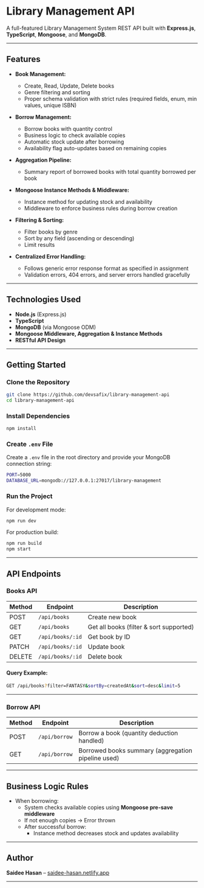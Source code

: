 # Library Management API

A full-featured Library Management System REST API built with **Express.js**, **TypeScript**, **Mongoose**, and **MongoDB**.

---

## Features

- **Book Management:**
  - Create, Read, Update, Delete books
  - Genre filtering and sorting
  - Proper schema validation with strict rules (required fields, enum, min values, unique ISBN)

- **Borrow Management:**
  - Borrow books with quantity control
  - Business logic to check available copies
  - Automatic stock update after borrowing
  - Availability flag auto-updates based on remaining copies

- **Aggregation Pipeline:**
  - Summary report of borrowed books with total quantity borrowed per book

- **Mongoose Instance Methods & Middleware:**
  - Instance method for updating stock and availability
  - Middleware to enforce business rules during borrow creation

- **Filtering & Sorting:**
  - Filter books by genre
  - Sort by any field (ascending or descending)
  - Limit results

- **Centralized Error Handling:**
  - Follows generic error response format as specified in assignment
  - Validation errors, 404 errors, and server errors handled gracefully

---

## Technologies Used

- **Node.js** (Express.js)
- **TypeScript**
- **MongoDB** (via Mongoose ODM)
- **Mongoose Middleware, Aggregation & Instance Methods**
- **RESTful API Design**

---

## Getting Started

### Clone the Repository

```bash
git clone https://github.com/devsafix/library-management-api
cd library-management-api
````

### Install Dependencies

```bash
npm install
```

### Create `.env` File

Create a `.env` file in the root directory and provide your MongoDB connection string:

```bash
PORT=5000
DATABASE_URL=mongodb://127.0.0.1:27017/library-management
```

### Run the Project

For development mode:

```bash
npm run dev
```

For production build:

```bash
npm run build
npm start
```

---

## API Endpoints

### Books API

| Method | Endpoint         | Description                             |
| ------ | ---------------- | --------------------------------------- |
| POST   | `/api/books`     | Create new book                         |
| GET    | `/api/books`     | Get all books (filter & sort supported) |
| GET    | `/api/books/:id` | Get book by ID                          |
| PATCH  | `/api/books/:id` | Update book                             |
| DELETE | `/api/books/:id` | Delete book                             |

#### Query Example:

```bash
GET /api/books?filter=FANTASY&sortBy=createdAt&sort=desc&limit=5
```

---

### Borrow API

| Method | Endpoint      | Description                                        |
| ------ | ------------- | -------------------------------------------------- |
| POST   | `/api/borrow` | Borrow a book (quantity deduction handled)         |
| GET    | `/api/borrow` | Borrowed books summary (aggregation pipeline used) |

---

## Business Logic Rules

* When borrowing:
  * System checks available copies using **Mongoose pre-save middleware**
  * If not enough copies → Error thrown
  * After successful borrow:
    * Instance method decreases stock and updates availability

---

## Author

**Saidee Hasan** – [saidee-hasan.netlify.app](https://saidee-hasan.netlify.app)

---